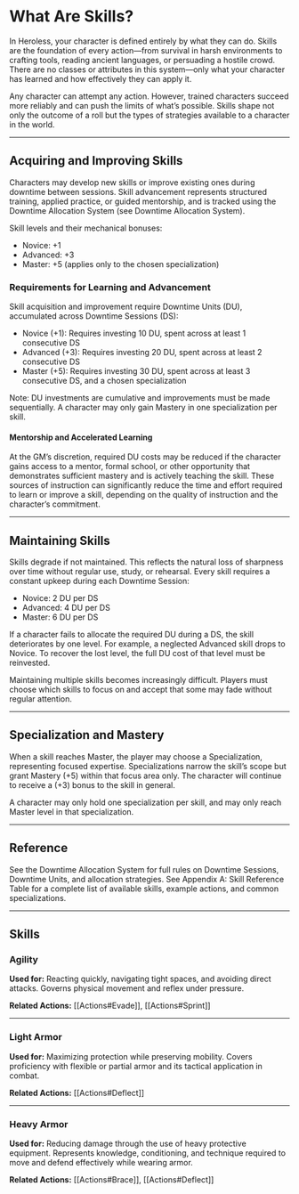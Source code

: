 # What Are Skills?
In Heroless, your character is defined entirely by what they can do. Skills are the foundation of every action—from survival in harsh environments to crafting tools, reading ancient languages, or persuading a hostile crowd. There are no classes or attributes in this system—only what your character has learned and how effectively they can apply it.

Any character can attempt any action. However, trained characters succeed more reliably and can push the limits of what’s possible. Skills shape not only the outcome of a roll but the types of strategies available to a character in the world.

---
## Acquiring and Improving Skills
Characters may develop new skills or improve existing ones during downtime between sessions. Skill advancement represents structured training, applied practice, or guided mentorship, and is tracked using the Downtime Allocation System (see Downtime Allocation System).

Skill levels and their mechanical bonuses:
- Novice: +1
- Advanced: +3
- Master: +5 (applies only to the chosen specialization)

### Requirements for Learning and Advancement
Skill acquisition and improvement require Downtime Units (DU), accumulated across Downtime Sessions (DS):
- Novice (+1): Requires investing 10 DU, spent across at least 1 consecutive DS
- Advanced (+3): Requires investing 20 DU, spent across at least 2 consecutive DS
- Master (+5): Requires investing 30 DU, spent across at least 3 consecutive DS, and a chosen specialization

Note: DU investments are cumulative and improvements must be made sequentially. A character may only gain Mastery in one specialization per skill.

#### Mentorship and Accelerated Learning
At the GM’s discretion, required DU costs may be reduced if the character gains access to a mentor, formal school, or other opportunity that demonstrates sufficient mastery and is actively teaching the skill. These sources of instruction can significantly reduce the time and effort required to learn or improve a skill, depending on the quality of instruction and the character’s commitment.

---
## Maintaining Skills
Skills degrade if not maintained. This reflects the natural loss of sharpness over time without regular use, study, or rehearsal. Every skill requires a constant upkeep during each Downtime Session:
- Novice: 2 DU per DS
- Advanced: 4 DU per DS
- Master: 6 DU per DS

If a character fails to allocate the required DU during a DS, the skill deteriorates by one level. For example, a neglected Advanced skill drops to Novice. To recover the lost level, the full DU cost of that level must be reinvested.

Maintaining multiple skills becomes increasingly difficult. Players must choose which skills to focus on and accept that some may fade without regular attention.

---
## Specialization and Mastery
When a skill reaches Master, the player may choose a Specialization, representing focused expertise. Specializations narrow the skill’s scope but grant Mastery (+5) within that focus area only. The character will continue to receive a (+3) bonus to the skill in general.

A character may only hold one specialization per skill, and may only reach Master level in that specialization.

---
## Reference
See the Downtime Allocation System for full rules on Downtime Sessions, Downtime Units, and allocation strategies.
See Appendix A: Skill Reference Table for a complete list of available skills, example actions, and common specializations.

---
## Skills

### Agility
**Used for:**
Reacting quickly, navigating tight spaces, and avoiding direct attacks. Governs physical movement and reflex under pressure.

**Related Actions:**
[[Actions#Evade]], [[Actions#Sprint]]

---
### Light Armor
**Used for:**
Maximizing protection while preserving mobility. Covers proficiency with flexible or partial armor and its tactical application in combat.

**Related Actions:**
[[Actions#Deflect]]

---
### Heavy Armor
**Used for:**
Reducing damage through the use of heavy protective equipment. Represents knowledge, conditioning, and technique required to move and defend effectively while wearing armor.

**Related Actions:**
[[Actions#Brace]], [[Actions#Deflect]]

